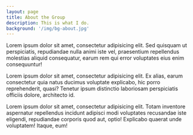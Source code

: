 ```yaml
---
layout: page
title: About the Group
description: This is what I do.
background: '/img/bg-about.jpg'
---
```


Lorem ipsum dolor sit amet, consectetur adipisicing elit. Sed quisquam ut perspiciatis, repudiandae nulla animi iste vel, praesentium repellendus molestias aliquid consequatur, earum rem qui error voluptates eius enim consequuntur!

Lorem ipsum dolor sit amet, consectetur adipisicing elit. Ex alias, earum consectetur quia natus ducimus voluptate explicabo, hic porro reprehenderit, quasi? Tenetur ipsum distinctio laboriosam perspiciatis officiis dolore, architecto id.

Lorem ipsum dolor sit amet, consectetur adipisicing elit. Totam inventore aspernatur repellendus incidunt adipisci modi voluptates recusandae iste eligendi, repudiandae corporis quod aut, optio! Explicabo quaerat unde voluptatem! Itaque, eum!



